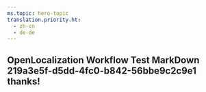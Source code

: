 ```yaml
---
ms.topic: hero-topic
translation.priority.ht: 
  - zh-cn
  - de-de
---
```

## OpenLocalization Workflow Test MarkDown 219a3e5f-d5dd-4fc0-b842-56bbe9c2c9e1 thanks!
